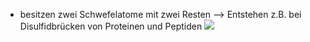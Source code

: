 - besitzen zwei Schwefelatome mit zwei Resten
--> Entstehen z.B. bei Disulfidbrücken von Proteinen und Peptiden 
![](Pasted%20image%2020231026170933.png)
